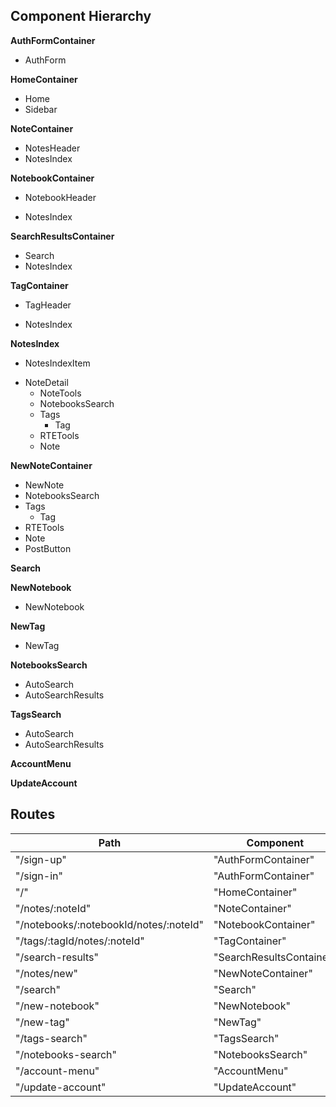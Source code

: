 ## Component Hierarchy

**AuthFormContainer**
 - AuthForm

**HomeContainer**
 - Home
 - Sidebar

**NoteContainer**
 - NotesHeader
 - NotesIndex

**NotebookContainer**
 - NotebookHeader
  + NotesIndex

**SearchResultsContainer**
 - Search
 - NotesIndex

**TagContainer**
 - TagHeader
  + NotesIndex

**NotesIndex**
 - NotesIndexItem
  + NoteDetail
    - NoteTools
    - NotebooksSearch
    - Tags
      + Tag
    - RTETools
    - Note

**NewNoteContainer**
 - NewNote
  - NotebooksSearch
  - Tags
    + Tag
  - RTETools
  - Note
  - PostButton

**Search**

**NewNotebook**
 - NewNotebook

**NewTag**
 - NewTag

**NotebooksSearch**
 - AutoSearch
 - AutoSearchResults

**TagsSearch**
 - AutoSearch
 - AutoSearchResults

**AccountMenu**

**UpdateAccount**

## Routes

|Path   | Component   |
|-------|-------------|
| "/sign-up" | "AuthFormContainer" |
| "/sign-in" | "AuthFormContainer" |
| "/" | "HomeContainer" |
| "/notes/:noteId" | "NoteContainer" |
| "/notebooks/:notebookId/notes/:noteId" | "NotebookContainer" |
| "/tags/:tagId/notes/:noteId" | "TagContainer" |
| "/search-results" | "SearchResultsContainer" |
| "/notes/new" | "NewNoteContainer" |
| "/search" | "Search" |
| "/new-notebook" | "NewNotebook" |
| "/new-tag" | "NewTag" |
| "/tags-search" | "TagsSearch" |
| "/notebooks-search" | "NotebooksSearch" |
| "/account-menu" | "AccountMenu" |
| "/update-account" | "UpdateAccount" |

